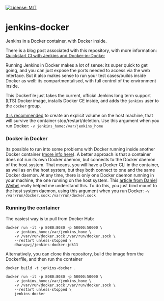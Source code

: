 [![License: MIT](https://img.shields.io/badge/License-MIT-yellow.svg)](https://opensource.org/licenses/MIT)


# jenkins-docker
Jenkins in a Docker container, with Docker inside.

There is a blog post associated with this repository, with more information: [Quickstart CI with Jenkins and Docker-in-Docker](https://medium.com/swlh/quickstart-ci-with-jenkins-and-docker-in-docker-c3f7174ee9ff?source=friends_link&sk=e2038207f7049c9000acc56e86b0442e)

Running Jenkins in Docker makes a lot of sense: its super quick to get going, and you can just expose the ports needed to access via the web interface. But it also makes sense to run your test cases/builds inside Docker as well: its compartmentalised, with full control of the environment inside.

This Dockerfile just takes the current, official Jenkins long term support (LTS) Docker image, installs Docker CE inside, and adds the `jenkins` user to the `docker` group.

[It is recommended](https://github.com/jenkinsci/docker/blob/master/README.md) to create an explicit volume on the host machine, that will survive the container stop/restart/deletion. Use this argument when you run Docker: `-v jenkins_home:/var/jenkins_home`

### Docker in Docker
Its possible to run into some problems with Docker running inside another Docker container ([more info here](https://jpetazzo.github.io/2015/09/03/do-not-use-docker-in-docker-for-ci/)). A better approach is that a container does not run its own Docker daemon, but connects to the Docker daemon of the host system. That means, you will have a Docker CLI in the container, as well as on the host system, but they both connect to one and the same Docker daemon. At any time, there is only one Docker daemon running in your machine, the one running on the host system. This [article from Daniel Weibel](https://itnext.io/docker-in-docker-521958d34efd) really helped me understand this. To do this, you just bind mount to the host system daemon, using this argument when you run Docker: `-v /var/run/docker.sock:/var/run/docker.sock`

### Running the container
The easiest way is to pull from Docker Hub:

    docker run -it -p 8080:8080 -p 50000:50000 \
	    -v jenkins_home:/var/jenkins_home \
	    -v /var/run/docker.sock:/var/run/docker.sock \
	    --restart unless-stopped \
	    dharapvj/jenkins-docker:jdk11

Alternatively, you can clone this repository, build the image from the Dockerfile, and then run the container

    docker build -t jenkins-docker .

    docker run -it -p 8080:8080 -p 50000:50000 \
	    -v jenkins_home:/var/jenkins_home \
	    -v /var/run/docker.sock:/var/run/docker.sock \
	    --restart unless-stopped \
	    jenkins-docker
